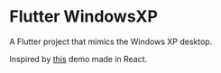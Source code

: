 # Flutter WindowsXP

A Flutter project that mimics the Windows XP desktop.

Inspired by [this](https://github.com/ShizukuIchi/winXP) demo made in React.
